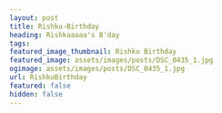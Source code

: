 ```yaml
---
layout: post
title: Rishku-Birthday
heading: Rishkaaaaa's B'day
tags:
featured_image_thumbnail: Rishku Birthday
featured_image: assets/images/posts/DSC_0435_1.jpg
ogimage: assets/images/posts/DSC_0435_1.jpg
url: RishkuBirthday
featured: false
hidden: false
---
```


<div class="powr-birthday-countdown" id="27ebaf78_1604053080"></div><script src="https://www.powr.io/powr.js?platform=html"></script>
